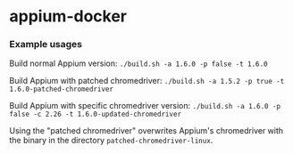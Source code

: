 # appium-docker

### Example usages

Build normal Appium version: `./build.sh -a 1.6.0 -p false -t 1.6.0`

Build Appium with patched chromedriver: `./build.sh -a 1.5.2 -p true -t 1.6.0-patched-chromedriver`

Build Appium with specific chromedriver version: `./build.sh -a 1.6.0 -p false -c 2.26 -t 1.6.0-updated-chromedriver`

Using the "patched chromedriver" overwrites Appium's chromedriver with the binary in the directory `patched-chromedriver-linux`.

